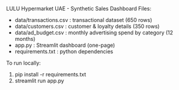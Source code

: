 
LULU Hypermarket UAE - Synthetic Sales Dashboard
Files:
- data/transactions.csv : transactional dataset (650 rows)
- data/customers.csv : customer & loyalty details (350 rows)
- data/ad_budget.csv : monthly advertising spend by category (12 months)
- app.py : Streamlit dashboard (one-page)
- requirements.txt : python dependencies

To run locally:
1. pip install -r requirements.txt
2. streamlit run app.py
